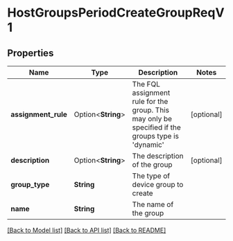 # HostGroupsPeriodCreateGroupReqV1

## Properties

Name | Type | Description | Notes
------------ | ------------- | ------------- | -------------
**assignment_rule** | Option<**String**> | The FQL assignment rule for the group. This may only be specified if the groups type is 'dynamic' | [optional]
**description** | Option<**String**> | The description of the group | [optional]
**group_type** | **String** | The type of device group to create |
**name** | **String** | The name of the group |

[[Back to Model list]](../README.md#documentation-for-models) [[Back to API list]](../README.md#documentation-for-api-endpoints) [[Back to README]](../README.md)
